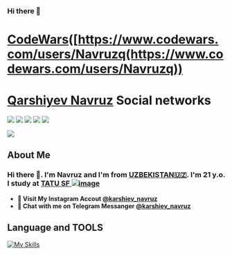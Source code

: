 ### Hi there 👋
 
 
# [CodeWars](https://www.codewars.com/users/Navruzq/badges/large)([https://www.codewars.com/users/Navruzq(https://www.codewars.com/users/Navruzq))
 
<p align="center"> 
      

# [Qarshiyev Navruz](https://myurls.co/karshiev_navruz) Social networks

<a href="https://github.com/karshievnavruz"><img src="https://img.shields.io/badge/github-000?style=for-the-badge&logo=github&logoColor=white"/></a>
<a href="qarshiyevnavruz7777@gmail.com"><img src="https://img.shields.io/badge/gmail-FF0000?style=for-the-badge&logo=gmail&logoColor=white"/></a>
<a href="https://instagram.com/karshiev_navruz"><img src="https://img.shields.io/badge/instagram-D1001F?style=for-the-badge&logo=instagram&logoColor=white"/></a>
<a href="https://t.me/karshiev_navruz"><img src="https://img.shields.io/badge/Telegram-2CA5E0?style=for-the-badge&logo=telegram&logoColor=white"/></a>
<a href="https://www.codewars.com/users/Navruzq/"><img src="https://img.shields.io/badge/codewars-DD915F?style=for-the-badge&logo=codewars&logoColor=white"/></a>
<!-- <a href="[https://www.sololearn.com/profile/27804078]"><img src="https://img.shields.io/badge/sololearn-10397c?style=for-the-badge&logo=sololearn&logoColor=white"/></a> -->
<!-- <a href="https://gitlab.com/quvvatullayev/"><img src="https://img.shields.io/badge/gitlab-FF6600?style=for-the-badge&logo=gitlab&logoColor=white"/></a></a> -->

  
     

<a href=#><img src="snike.svg"></a>

<!-- ## Language and TOOLS

[![My Skills](https://skillicons.dev/icons?i=bootstrap,css,discord,flask,github,gitlab,heroku,html,instagram,js,jquery,linux,md,py,sass,vscode)](https://skillicons.dev) -->

   
## About Me   

### Hi there 👋. I'm Navruz and I'm from [UZBEKISTAN🇺🇿](https://en.wikipedia.org/wiki/Uzbekistan). I'm 21 y.o. I study at [TATU SF ![image](https://user-images.githubusercontent.com/105332906/206888050-f68457da-1397-4adb-b063-d0c73ba28c67.png)](https://samtuit.uz/)


- **🔴 Visit My Instagram Accout [@karshiev_navruz](https://www.instagram.com/karshiev_navruz/)**
- **🔵 Chat with me on Telegram Messanger [@karshiev_navruz](https://t.me/karshiev_navruz)**

 ## Language and TOOLS

[![My Skills](https://skillicons.dev/icons?i=py,github,git,postman,instagram,twitter,vscode,html)](https://skillicons.dev)


<!-- ,numpy,pandas,matplotlib,opencv,


